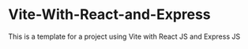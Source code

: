 # Vite-With-React-and-Express

This is a template for a project using Vite with React JS and Express JS 
